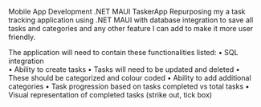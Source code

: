 Mobile App Development .NET MAUI TaskerApp
Repurposing my a task tracking application using .NET MAUI with database integration to save all tasks and categories and any other feature I can add to make it more user friendly.

The application will need to contain these functionalities listed:
• SQL integration<br>
• Ability to create tasks
• Tasks will need to be updated and deleted
• These should be categorized and colour coded
• Ability to add additional categories
• Task progression based on tasks completed vs total tasks
• Visual representation of completed tasks (strike out, tick box)

